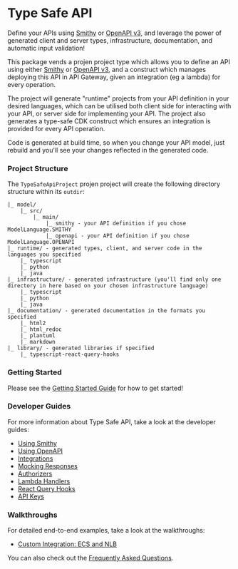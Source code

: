 # Type Safe API

Define your APIs using [Smithy](https://smithy.io/2.0/) or [OpenAPI v3](https://swagger.io/specification/), and leverage the power of generated client and server types, infrastructure, documentation, and automatic input validation!

This package vends a projen project type which allows you to define an API using either [Smithy](https://smithy.io/2.0/) or [OpenAPI v3](https://swagger.io/specification/), and a construct which manages deploying this API in API Gateway, given an integration (eg a lambda) for every operation.

The project will generate "runtime" projects from your API definition in your desired languages, which can be utilised both client side for interacting with your API, or server side for implementing your API. The project also generates a type-safe CDK construct which ensures an integration is provided for every API operation.

Code is generated at build time, so when you change your API model, just rebuild and you'll see your changes reflected in the generated code.

### Project Structure

The `TypeSafeApiProject` projen project will create the following directory structure within its `outdir`:

```
|_ model/
    |_ src/
        |_ main/
            |_ smithy - your API definition if you chose ModelLanguage.SMITHY
            |_ openapi - your API definition if you chose ModelLanguage.OPENAPI
|_ runtime/ - generated types, client, and server code in the languages you specified
    |_ typescript
    |_ python
    |_ java
|_ infrastructure/ - generated infrastructure (you'll find only one directory in here based on your chosen infrastructure language)
    |_ typescript
    |_ python
    |_ java
|_ documentation/ - generated documentation in the formats you specified
    |_ html2
    |_ html_redoc
    |_ plantuml
    |_ markdown
|_ library/ - generated libraries if specified
    |_ typescript-react-query-hooks
```

### Getting Started

Please see the [Getting Started Guide](docs/developer_guides/type-safe-api/index.md) for how to get started!

### Developer Guides

For more information about Type Safe API, take a look at the developer guides:

- [Using Smithy](docs/developer_guides/type-safe-api/using_smithy.md)
- [Using OpenAPI](docs/developer_guides/type-safe-api/using_openapi.md)
- [Integrations](docs/developer_guides/type-safe-api/integrations.md)
- [Mocking Responses](docs/developer_guides/type-safe-api/mocking_responses.md)
- [Authorizers](docs/developer_guides/type-safe-api/authorizers.md)
- [Lambda Handlers](docs/developer_guides/type-safe-api/lambda_handlers.md)
- [React Query Hooks](docs/developer_guides/type-safe-api/typescript_react_query_hooks.md)
- [API Keys](docs/developer_guides/type-safe-api/api_keys.md)

### Walkthroughs

For detailed end-to-end examples, take a look at the walkthroughs:

- [Custom Integration: ECS and NLB](docs/walkthroughs/type-safe-api/custom_integration_ecs.md)

You can also check out the [Frequently Asked Questions](docs/faqs/type-safe-api/index.md).
